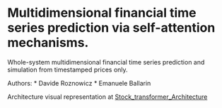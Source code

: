 # Multidimensional financial time series prediction via self-attention mechanisms.

Whole-system multidimensional financial time series prediction and simulation from timestamped prices only.

Authors:  * Davide Roznowicz
          * Emanuele Ballarin

Architecture visual representation at [Stock_transformer_Architecture](https://ballarin.cc/images/tst_dl_dssc.svg)
